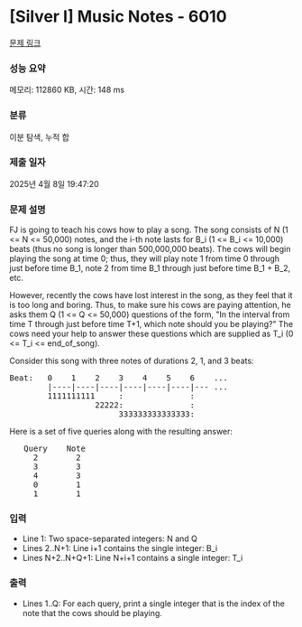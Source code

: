 # [Silver I] Music Notes - 6010 

[문제 링크](https://www.acmicpc.net/problem/6010) 

### 성능 요약

메모리: 112860 KB, 시간: 148 ms

### 분류

이분 탐색, 누적 합

### 제출 일자

2025년 4월 8일 19:47:20

### 문제 설명

<p>FJ is going to teach his cows how to play a song. The song consists of N (1 <= N <= 50,000) notes, and the i-th note lasts for B_i (1 <= B_i <= 10,000) beats (thus no song is longer than 500,000,000 beats). The cows will begin playing the song at time 0; thus, they will play note 1 from time 0 through just before time B_1, note 2 from time B_1 through just before time B_1 + B_2, etc.</p>

<p>However, recently the cows have lost interest in the song, as they feel that it is too long and boring. Thus, to make sure his cows are paying attention, he asks them Q (1 <= Q <= 50,000) questions of the form, "In the interval from time T through just before time T+1, which note should you be playing?" The cows need your help to answer these questions which are supplied as T_i (0 <= T_i <= end_of_song).</p>

<p>Consider this song with three notes of durations 2, 1, and 3 beats:</p>

<pre>Beat:   0    1    2    3    4    5    6    ...
        |----|----|----|----|----|----|--- ...
        1111111111     :              :
                  22222:              :
                       333333333333333:</pre>

<p>Here is a set of five queries along with the resulting answer:</p>

<pre>   Query    Note
     2        2
     3        3
     4        3
     0        1
     1        1</pre>

### 입력 

 <ul>
	<li>Line 1: Two space-separated integers: N and Q</li>
	<li>Lines 2..N+1: Line i+1 contains the single integer: B_i</li>
	<li>Lines N+2..N+Q+1: Line N+i+1 contains a single integer: T_i</li>
</ul>

<p> </p>

### 출력 

 <ul>
	<li>Lines 1..Q: For each query, print a single integer that is the index of the note that the cows should be playing.</li>
</ul>

<p> </p>

